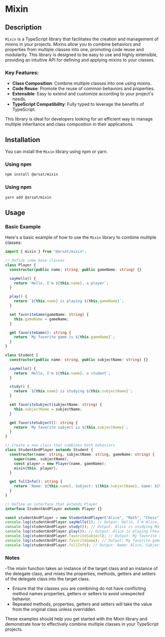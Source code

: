 # Mixin

## Description

`Mixin` is a TypeScript library that facilitates the creation and management of mixins in your projects. Mixins allow you to combine behaviors and properties from multiple classes into one, promoting code reuse and modularity. This library is designed to be easy to use and highly extensible, providing an intuitive API for defining and applying mixins to your classes.

### Key Features:

- **Class Composition**: Combine multiple classes into one using mixins.
- **Code Reuse**: Promote the reuse of common behaviors and properties.
- **Extensible**: Easy to extend and customize according to your project's needs.
- **TypeScript Compatibility**: Fully typed to leverage the benefits of TypeScript.

This library is ideal for developers looking for an efficient way to manage multiple inheritance and class composition in their applications.

## Installation

You can install the `Mixin` library using npm or yarn.

### Using npm

```sh
npm install @arsat/mixin
```

### Using npm

```sh
yarn add @arsat/mixin
```

## Usage

### Basic Example

Here's a basic example of how to use the `Mixin` library to combine multiple classes:

```typescript
import { mixin } from "@arsat/mixin";

// Define some base classes
class Player {
  constructor(public name: string, public gameName: string) {}

  sayHello() {
    return `Hello, I'm ${this.name}, a player`;
  }

  play() {
    return `${this.name} is playing ${this.gameName}`;
  }

  set favoriteGame(gameName: string) {
    this.gameName = gameName;
  }

  get favoriteGame(): string {
    return `My favorite game is ${this.gameName}`;
  }
}

class Student {
  constructor(public name: string, public subjectName: string) {}

  sayHello() {
    return `Hello, I'm ${this.name}, a student`;
  }

  study() {
    return `${this.name} is studying ${this.subjectName}`;
  }

  set favoriteSubject(subjectName: string) {
    this.subjectName = subjectName;
  }

  get favoriteSubject(): string {
    return `My favorite subject is ${this.subjectName}`;
  }
}

// Create a new class that combines both behaviors
class StudentAndPlayer extends Student {
  constructor(name: string, subjectName: string, gameName: string) {
    super(name, subjectName);
    const player = new Player(name, gameName);
    mixin(this, player);
  }

  get fullInfo(): string {
    return `Name: ${this.name}, Subject: ${this.subjectName}, Game: ${this.gameName}`;
  }
}

// Define an interface that extends Player
interface StudentAndPlayer extends Player {}

const studentAndPlayer = new StudentAndPlayer("Alice", "Math", "Chess");
console.log(studentAndPlayer.sayHello()); // Output: Hello, I'm Alice, a student
console.log(studentAndPlayer.study()); // Output: Alice is studying Math
console.log(studentAndPlayer.play()); // Output: Alice is playing Chess
console.log(studentAndPlayer.favoriteSubject); // Output: My favorite subject is Math
console.log(studentAndPlayer.favoriteGame); // Output: My favorite game is Chess
console.log(studentAndPlayer.fullInfo); // Output: Name: Alice, Subject: Math, Game: Chess
```

### Notes

-The mixin function takes an instance of the target class and an instance of the delegate class, and mixes the properties, methods, getters and setters of the delegate class into the target class.

- Ensure that the classes you are combining do not have conflicting method names properties, getters or setters to avoid unexpected behavior.
- Repeated methods, properties, getters and setters will take the value from the original class unless overridden.

These examples should help you get started with the Mixin library and demonstrate how to effectively combine multiple classes in your TypeScript projects.
